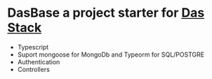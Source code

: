 # DasBase a project starter for [Das Stack](http://dasstack)

- Typescript
- Suport mongoose for MongoDb and Typeorm for SQL/POSTGRE
- Authentication
- Controllers
